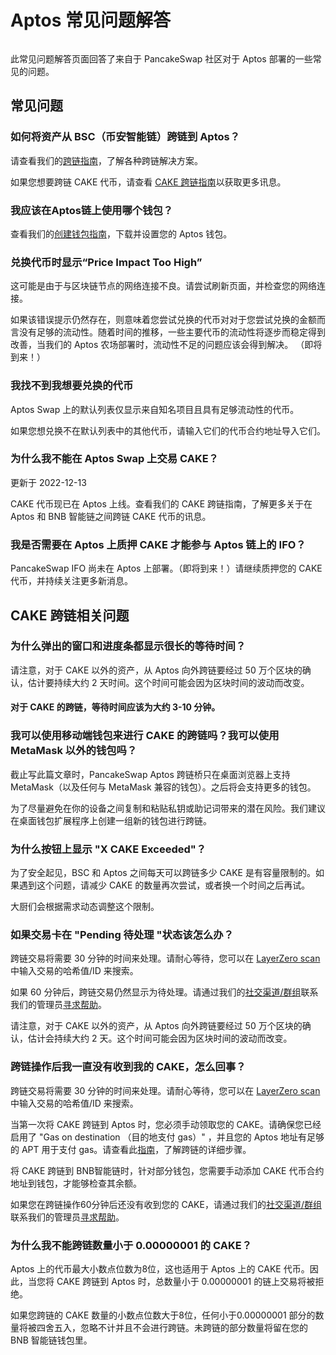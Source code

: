 # Aptos 常见问题解答

<figure><img src="../../.gitbook/assets/Aptos-faq-header.png" alt=""><figcaption></figcaption></figure>

此常见问题解答页面回答了来自于 PancakeSwap 社区对于 Aptos 部署的一些常见的问题。

## 常见问题

### 如何将资产从 BSC（币安智能链）跨链到 Aptos？&#x20;

请查看我们的[跨链指南](huo-qu-aptos-dai-bi.md)，了解各种跨链解决方案。&#x20;

如果您想要跨链 CAKE 代币，请查看 [CAKE 跨链指南](broken-reference)以获取更多讯息。

### 我应该在Aptos链上使用哪个钱包？&#x20;

查看我们的[创建钱包指南](chuang-jian-qian-bao.md)，下载并设置您的 Aptos 钱包。&#x20;

### 兑换代币时显示“Price Impact Too High”&#x20;

这可能是由于与区块链节点的网络连接不良。请尝试刷新页面，并检查您的网络连接。&#x20;

如果该错误提示仍然存在，则意味着您尝试兑换的代币对对于您尝试兑换的金额而言没有足够的流动性。随着时间的推移，一些主要代币的流动性将逐步而稳定得到改善，当我们的 Aptos 农场部署时，流动性不足的问题应该会得到解决。 （即将到来！）

### 我找不到我想要兑换的代币&#x20;

Aptos Swap 上的默认列表仅显示来自知名项目且具有足够流动性的代币。&#x20;

如果您想兑换不在默认列表中的其他代币，请输入它们的代币合约地址导入它们。&#x20;

### 为什么我不能在 Aptos Swap 上交易 CAKE？&#x20;

更新于 2022-12-13&#x20;

CAKE 代币现已在 Aptos 上线。查看我们的 CAKE 跨链指南，了解更多关于在 Aptos 和 BNB 智能链之间跨链 CAKE 代币的讯息。

### 我是否需要在 Aptos 上质押 CAKE 才能参与 Aptos 链上的 IFO？&#x20;

PancakeSwap IFO 尚未在 Aptos 上部署。（即将到来！）请继续质押您的 CAKE 代币，并持续关注更多新消息。

## CAKE 跨链相关问题

### 为什么弹出的窗口和进度条都显示很长的等待时间？

请注意，对于 CAKE 以外的资产，从 Aptos 向外跨链要经过 50 万个区块的确认，估计要持续大约 2 天时间。这个时间可能会因为区块时间的波动而改变。

#### 对于 CAKE 的跨链，等待时间应该为大约 3-10 分钟。

### 我可以使用移动端钱包来进行 CAKE 的跨链吗？我可以使用 MetaMask 以外的钱包吗？

截止写此篇文章时，PancakeSwap Aptos 跨链桥只在桌面浏览器上支持 MetaMask（以及任何与 MetaMask 兼容的钱包）。之后将会支持更多的钱包。

为了尽量避免在你的设备之间复制和粘贴私钥或助记词带来的潜在风险。我们建议在桌面钱包扩展程序上创建一组新的钱包进行跨链。

### 为什么按钮上显示 "X CAKE Exceeded"？&#x20;

为了安全起见，BSC 和 Aptos 之间每天可以跨链多少 CAKE 是有容量限制的。如果遇到这个问题，请减少 CAKE 的数量再次尝试，或者换一个时间之后再试。&#x20;

大厨们会根据需求动态调整这个限制。

### 如果交易卡在 "Pending 待处理 "状态该怎么办？&#x20;

跨链交易将需要 30 分钟的时间来处理。请耐心等待，您可以在 [LayerZero scan](https://layerzeroscan.com/) 中输入交易的哈希值/ID 来搜索。&#x20;

如果 60 分钟后，跨链交易仍然显示为待处理。请通过我们的[社交渠道/群组](../../sheng-tai-xi-tong-he-zuo-huo-ban-guan-xi/contact-us/telegram.md)联系我们的管理员[寻求帮助](../click-here-for-help/)。&#x20;

请注意，对于 CAKE 以外的资产，从 Aptos 向外跨链要经过 50 万个区块的确认，估计会持续大约 2 天。这个时间可能会因为区块时间的波动而改变。

### 跨链操作后我一直没有收到我的 CAKE，怎么回事？&#x20;

跨链交易将需要 30 分钟的时间来处理。请耐心等待，您可以在 [LayerZero scan](https://layerzeroscan.com/) 中输入交易的哈希值/ID 来搜索。&#x20;

当第一次将 CAKE 跨链到 Aptos 时，您必须手动领取您的 CAKE。请确保您已经启用了 "Gas on destination （目的地支付 gas）" ，并且您的 Aptos 地址有足够的 APT 用于支付 gas。请查看此[指南](broken-reference)，了解跨链的详细步骤。&#x20;

将 CAKE 跨链到 BNB智能链时，针对部分钱包，您需要手动添加 CAKE 代币合约地址到钱包，才能够检查其余额。

如果您在跨链操作60分钟后还没有收到您的 CAKE，请通过我们的[社交渠道/群组](../../sheng-tai-xi-tong-he-zuo-huo-ban-guan-xi/contact-us/telegram.md)联系我们的管理员[寻求帮助](../click-here-for-help/)。&#x20;

### 为什么我不能跨链数量小于 0.00000001 的 CAKE？&#x20;

Aptos 上的代币最大小数点位数为8位，这也适用于 Aptos 上的 CAKE 代币。因此，当您将 CAKE 跨链到 Aptos 时，总数量小于 0.00000001 的链上交易将被拒绝。

如果您跨链的 CAKE 数量的小数点位数大于8位，任何小于0.00000001 部分的数量将被四舍五入，忽略不计并且不会进行跨链。未跨链的部分数量将留在您的 BNB 智能链钱包里。

